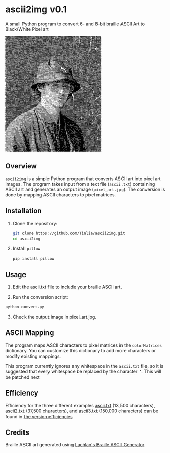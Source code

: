 # ascii2img v0.1
A small Python program to convert 6- and 8-bit braille ASCII Art to Black/White Pixel art


![Pixel Art](/images/pixel_art.jpg) 

## Overview

`ascii2img` is a simple Python program that converts ASCII art into pixel art images. The program takes input from a text file (`ascii.txt`) containing ASCII art and generates an output image (`pixel_art.jpg`). The conversion is done by mapping ASCII characters to pixel matrices.

## Installation

1. Clone the repository:

   ```bash
   git clone https://github.com/Tinlia/ascii2img.git
   cd ascii2img
   ```
2. Install `pillow`
   ```bash
   pip install pillow
   ```

## Usage

1. Edit the ascii.txt file to include your braille ASCII art.

2. Run the conversion script:

```bash
python convert.py
```

3. Check the output image in pixel_art.jpg.

## ASCII Mapping
The program maps ASCII characters to pixel matrices in the `colorMatrices` dictionary. You can customize this dictionary to add more characters or modify existing mappings.

This program currently ignores any whitespace in the `ascii.txt` file, so it is suggested that every whitespace be replaced by the character `⠈`. This will be patched next

## Efficiency
Efficiency for the three different examples [ascii.txt](./ascii.txt) (13,500 characters), [ascii2.txt](./ascii2.txt) (37,500 characters), and [ascii3.txt](./ascii3.txt) (150,000 characters) can be found in [the version efficiencies](./versionefficiencies.txt)

## Credits
Braille ASCII art generated using [Lachlan's Braille ASCII Generator](https://lachlanarthur.github.io/Braille-ASCII-Art/)

